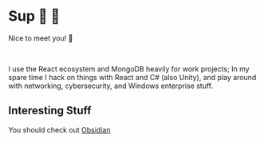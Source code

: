 # Sup 🤘 🦆 

Nice to meet you!&nbsp;👋 &nbsp;

<br/>

I use the React ecosystem and MongoDB heavily for work projects; In my spare time I hack on things with React and C# (also Unity), and play around with networking, cybersecurity, and Windows enterprise stuff.


## Interesting Stuff

You should check out [Obsidian](https://obsidian.md/)


<br/>
